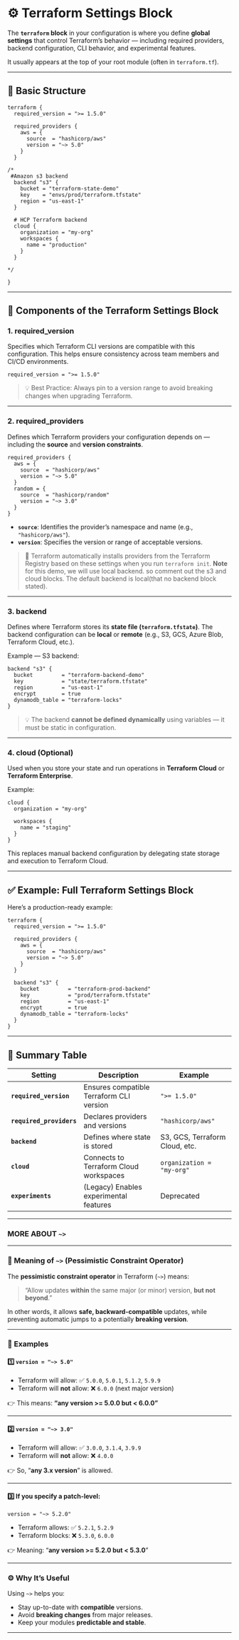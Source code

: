 
# ⚙️ Terraform Settings Block

The **`terraform` block** in your configuration is where you define **global settings** that control Terraform’s behavior — including required providers, backend configuration, CLI behavior, and experimental features.

It usually appears at the top of your root module (often in `terraform.tf`).

---

## 🧩 Basic Structure

```hcl
terraform {
  required_version = ">= 1.5.0"

  required_providers {
    aws = {
      source  = "hashicorp/aws"
      version = "~> 5.0"
    }
  }

/*
 #Amazon s3 backend
  backend "s3" {
    bucket = "terraform-state-demo"
    key    = "envs/prod/terraform.tfstate"
    region = "us-east-1"
  }

  # HCP Terraform backend
  cloud {
    organization = "my-org"
    workspaces {
      name = "production"
    }
  }

*/

}
```

---

## 🧠 Components of the Terraform Settings Block

### 1. **required_version**

Specifies which Terraform CLI versions are compatible with this configuration.
This helps ensure consistency across team members and CI/CD environments.

```hcl
required_version = ">= 1.5.0"
```

> 💡 Best Practice: Always pin to a version range to avoid breaking changes when upgrading Terraform.

---

### 2. **required_providers**

Defines which Terraform providers your configuration depends on — including the **source** and **version constraints**.

```hcl
required_providers {
  aws = {
    source  = "hashicorp/aws"
    version = "~> 5.0"
  }
  random = {
    source  = "hashicorp/random"
    version = "~> 3.0"
  }
}
```

* **`source`**: Identifies the provider’s namespace and name (e.g., `"hashicorp/aws"`).
* **`version`**: Specifies the version or range of acceptable versions.

> 🧩 Terraform automatically installs providers from the Terraform Registry based on these settings when you run `terraform init`.
**Note** for this demo, we will use local backend. so comment out the s3 and cloud blocks. The default backend is local(that no backend block stated).


---

### 3. **backend**

Defines where Terraform stores its **state file (`terraform.tfstate`)**.
The backend configuration can be **local** or **remote** (e.g., S3, GCS, Azure Blob, Terraform Cloud, etc.).

Example — S3 backend:

```hcl
backend "s3" {
  bucket         = "terraform-backend-demo"
  key            = "state/terraform.tfstate"
  region         = "us-east-1"
  encrypt        = true
  dynamodb_table = "terraform-locks"
}
```

> 💡 The backend **cannot be defined dynamically** using variables — it must be static in configuration.

---

### 4. **cloud (Optional)**

Used when you store your state and run operations in **Terraform Cloud** or **Terraform Enterprise**.

Example:

```hcl
cloud {
  organization = "my-org"

  workspaces {
    name = "staging"
  }
}
```

This replaces manual backend configuration by delegating state storage and execution to Terraform Cloud.

---

## ✅ Example: Full Terraform Settings Block

Here’s a production-ready example:

```hcl
terraform {
  required_version = ">= 1.5.0"

  required_providers {
    aws = {
      source  = "hashicorp/aws"
      version = "~> 5.0"
    }
  }

  backend "s3" {
    bucket         = "terraform-prod-backend"
    key            = "prod/terraform.tfstate"
    region         = "us-east-1"
    encrypt        = true
    dynamodb_table = "terraform-locks"
  }
}
```

---

## 📘 Summary Table

| Setting                  | Description                              | Example                        |
| ------------------------ | ---------------------------------------- | ------------------------------ |
| **`required_version`**   | Ensures compatible Terraform CLI version | `">= 1.5.0"`                   |
| **`required_providers`** | Declares providers and versions          | `"hashicorp/aws"`              |
| **`backend`**            | Defines where state is stored            | S3, GCS, Terraform Cloud, etc. |
| **`cloud`**              | Connects to Terraform Cloud workspaces   | `organization = "my-org"`      |
| **`experiments`**        | (Legacy) Enables experimental features   | Deprecated                     |

---
### MORE ABOUT `~>`

---

### 🧩 Meaning of `~>` (Pessimistic Constraint Operator)

The **pessimistic constraint operator** in Terraform (`~>`) means:

> “Allow updates **within** the same major (or minor) version, **but not beyond**.”

In other words, it allows **safe, backward-compatible** updates, while preventing automatic jumps to a potentially **breaking version**.

---

### 🧠 Examples

#### 1️⃣ `version = "~> 5.0"`

* Terraform will allow:
  ✅ `5.0.0`, `5.0.1`, `5.1.2`, `5.9.9`
* Terraform will **not** allow:
  ❌ `6.0.0` (next major version)

👉 This means: **“any version >= 5.0.0 but < 6.0.0”**

---

#### 2️⃣ `version = "~> 3.0"`

* Terraform will allow:
  ✅ `3.0.0`, `3.1.4`, `3.9.9`
* Terraform will **not** allow:
  ❌ `4.0.0`

👉 So, “**any 3.x version**” is allowed.

---

#### 3️⃣ If you specify a patch-level:

`version = "~> 5.2.0"`

* Terraform allows:
  ✅ `5.2.1`, `5.2.9`
* Terraform blocks:
  ❌ `5.3.0`, `6.0.0`

👉 Meaning: “**any version >= 5.2.0 but < 5.3.0**”

---

### ⚙️ Why It’s Useful

Using `~>` helps you:

* Stay up-to-date with **compatible** versions.
* Avoid **breaking changes** from major releases.
* Keep your modules **predictable and stable**.

---
